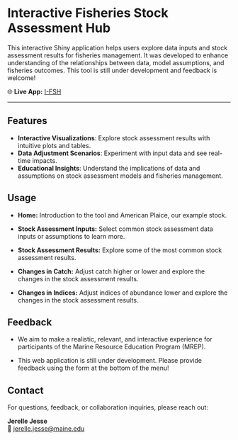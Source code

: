 # Interactive Fisheries Stock Assessment Hub

This interactive Shiny application helps users explore data inputs and stock assessment results for fisheries management. It was developed to enhance understanding of the relationships between data, model assumptions, and fisheries outcomes. This tool is still under development and feedback is welcome!

🌐 **Live App:** [I-FSH](https://itz9y3-jerelle-jesse.shinyapps.io/mrep-shiny/)

------------------------------------------------------------------------

## Features

-   **Interactive Visualizations**: Explore stock assessment results with intuitive plots and tables.
-   **Data Adjustment Scenarios**: Experiment with input data and see real-time impacts.
-   **Educational Insights**: Understand the implications of data and assumptions on stock assessment models and fisheries management.

## Usage

-   **Home:** Introduction to the tool and American Plaice, our example stock.

-   **Stock Assessment Inputs:** Select common stock assessment data inputs or assumptions to learn more.

-   **Stock Assessment Results:** Explore some of the most common stock assessment results.

-   **Changes in Catch:** Adjust catch higher or lower and explore the changes in the stock assessment results.

-   **Changes in Indices:** Adjust indices of abundance lower and explore the changes in the stock assessment results.

## Feedback

-   We aim to make a realistic, relevant, and interactive experience for participants of the Marine Resource Education Program (MREP).

-   This web application is still under development. Please provide feedback using the form at the bottom of the menu!

## Contact

For questions, feedback, or collaboration inquiries, please reach out:

**Jerelle Jesse**\
📧 [jerelle.jesse\@maine.edu](mailto:your.email@example.com)
